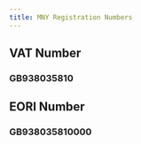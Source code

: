 ```yaml
---
title: MNY Registration Numbers
---
```


## VAT Number

### GB938035810
## EORI Number
### GB938035810000
